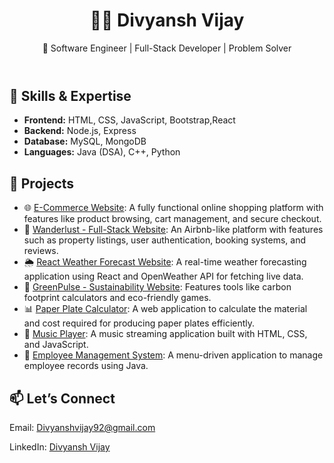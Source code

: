   <header>
    <h1>👨‍💻 Divyansh Vijay</h1>
    <p>🚀 Software Engineer | Full-Stack Developer | Problem Solver</p>
  </header>
  <section>
    <h2>🔧 Skills & Expertise</h2>
    <ul>
      <li><strong>Frontend:</strong> HTML, CSS, JavaScript, Bootstrap,React</li>
      <li><strong>Backend:</strong> Node.js, Express</li>
      <li><strong>Database:</strong> MySQL, MongoDB</li>
      <li><strong>Languages:</strong> Java (DSA), C++, Python</li>
    </ul>
  </section>
  <section>
    <h2>🌟 Projects</h2>
    <ul>
      <li>🌐 <a href="https://github.com/Divyansh2992/Ecommerce" target="_blank">E-Commerce Website</a>: A fully functional online shopping platform with features like product browsing, cart management, and secure checkout.</li>
       <li>🏡 <a href="https://github.com/Divyansh2992/Wanderlust.git" target="_blank">Wanderlust - Full-Stack Website</a>: An Airbnb-like platform with features such as property listings, user authentication, booking systems, and reviews.</li>
       <li>🌦️ <a href="https://github.com/Divyansh2992/Weather-Forecast" target="_blank">React Weather Forecast Website</a>: A real-time weather forecasting application using React and OpenWeather API for fetching live data.</li>
      <li>🌱 <a href="https://divyansh2992.github.io/GreenPulseOK200/about.html" target="_blank">GreenPulse - Sustainability Website</a>: Features tools like carbon footprint calculators and eco-friendly games.</li>
      <li>📊 <a href="https://divyansh2992.github.io/PaperPlate/" target="_blank">Paper Plate Calculator</a>: A web application to calculate the material and cost required for producing paper plates efficiently.</li>
      <li>🎵 <a href="https://github.com/Divyansh2992/WPP-Project" target="_blank">Music Player</a>: A music streaming application built with HTML, CSS, and JavaScript.</li>
      <li>💼 <a href="https://github.com/Divyansh2992/Employee-Management-System" target="_blank">Employee Management System</a>: A menu-driven application to manage employee records using Java.</li>
    </ul>
  </section>
  <footer>
    <h2>📫 Let’s Connect</h2>
    <p>Email: <a href="mailto:Divyanshvijay92@gmail.com">Divyanshvijay92@gmail.com</a></p>
    <p>LinkedIn: <a href="https://www.linkedin.com/in/divyansh-vijay-17187b227/" target="_blank">Divyansh Vijay</a></p>
  </footer>
